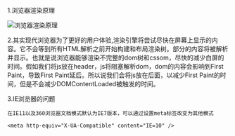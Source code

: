 1.浏览器渲染原理

![浏览器渲染原理](C:\Users\Violet\Desktop\前端兼容性总结\浏览器渲染原理.png)

2.其实现代浏览器为了更好的用户体验,渲染引擎将尝试尽快在屏幕上显示的内容。它不会等到所有HTML解析之前开始构建和布局渲染树。部分的内容将被解析并显示。也就是说浏览器能够渲染不完整的dom树和cssom，尽快的减少白屏的时间。假如我们将js放在header，js将阻塞解析dom，dom的内容会影响到First Paint，导致First Paint延后。所以说我们会将js放在后面，以减少First Paint的时间，但是不会减少DOMContentLoaded被触发的时间。

3.IE浏览器的问题

```
在IE11以及360浏览器文档模式默认为IE7版本，可以通过设置meta标签改变为其他模式

<meta http-equiv="X-UA-Compatible" content="IE=10" />
```

